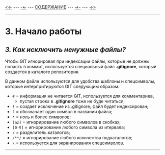 [<<-](./2-1.md) ---
[-<-](./3-2.md) ---
[СОДЕРЖАНИЕ](./README.md) ---
[->-](./3-4.md) ---
[->>](./4-1.md)

---

# **3. Начало работы**
## *3. Как исключить ненужные файлы?*
Чтобы GIT игнорировал при индексации файлы, которые не должны попасть в коммит, используется специальный файл **.gitignore**, который создается в каталоге репозитория.

В данном файле используются для удобства шаблоны и спецсимволы, которые интерпритируются GIT следующим образом:
  + `#` = информация не читается GIT, используется для комментариев,
    + пустая строка в **.gitignore** тоже не буде читаться;
  + `!` = создает исключение из .gitignore, файл будет индексирован;
  + `?` = обозначает один символ в названии файла;
  + `*` = ноль и более символов;
  + `[az]` = игнорирование любого символов в скобках;
  + `[0-9]` = игнорирование любого символа из итервала;
  + `/` = разделитель каталогов;
  + `/**/` = игнорирование любого количества подкаталогов;
  + `\` = используется для экранирования спецсимволов.

---